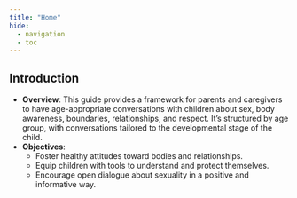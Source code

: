 ```yaml
---
title: "Home"
hide:
  - navigation
  - toc
---
```


## **Introduction**
- **Overview**: This guide provides a framework for parents and caregivers to have age-appropriate conversations with children about sex, body awareness, boundaries, relationships, and respect. It’s structured by age group, with conversations tailored to the developmental stage of the child.
- **Objectives**:
  - Foster healthy attitudes toward bodies and relationships.
  - Equip children with tools to understand and protect themselves.
  - Encourage open dialogue about sexuality in a positive and informative way.
